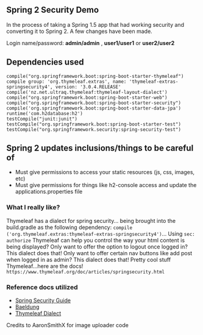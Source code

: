 ## Spring 2 Security Demo 
In the process of taking a Spring 1.5 app that had working security and converting it to Spring 2. A few changes have been made. 

Login  name/password: **admin/admin** , **user1/user1** or **user2/user2**


## Dependencies used
    compile("org.springframework.boot:spring-boot-starter-thymeleaf")
    compile group: 'org.thymeleaf.extras', name: 'thymeleaf-extras-springsecurity4', version: '3.0.4.RELEASE'
    compile('nz.net.ultraq.thymeleaf:thymeleaf-layout-dialect')
    compile("org.springframework.boot:spring-boot-starter-web")
    compile("org.springframework.boot:spring-boot-starter-security")
    compile('org.springframework.boot:spring-boot-starter-data-jpa')
    runtime('com.h2database:h2')
    testCompile("junit:junit")
    testCompile("org.springframework.boot:spring-boot-starter-test")
    testCompile("org.springframework.security:spring-security-test")

## Spring 2 updates inclusions/things to be careful of
- Must give permissions to access your static resources (js, css, images, etc)
- Must give permissions for things like h2-console access and update the applications.properties file 

### What I really like?
Thymeleaf has a dialect for spring security... being brought into the build.gradle as the following dependency: `compile ('org.thymeleaf.extras:thymeleaf-extras-springsecurity4')`... Using `sec: authorize` Thymeleaf can help you control the way your html content is being displayed? Only want to offer the option to logout once logged in? This dialect does that! Only want to offer certain nav buttons like add post when logged in as admin? This dialect does that! Pretty cool stuff Thymeleaf...here are the docs! `https://www.thymeleaf.org/doc/articles/springsecurity.html`


### Reference docs utilized
- [Spring Security Guide](https://spring.io/guides/gs/securing-web/)
- [Baeldung](https://www.baeldung.com/security-spring)
- [Thymeleaf Dialect](https://www.thymeleaf.org/doc/articles/springsecurity.html)



Credits to AaronSmithX for image uploader code 